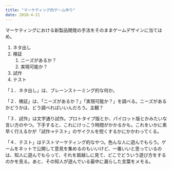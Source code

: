 ```yaml
---
title: "マーケティング的ゲーム作り"
date: 2010-4-21
---
```


マーケティングにおける新製品開発の手法をそのままゲームデザインに当てはめ。

1. ネタ出し
2. 検証
    1. ニーズがあるか？
    2. 実現可能か？
3. 試作
4. テスト

「１．ネタ出し」は、ブレーンストーミング的な何か。

「２．検証」は、「ニーズがあるか？」「実現可能か？」を調べる。ニーズがあるかどうかは、どう調べればいいんだろう。主観？

「３．試作」は文字通り試作。プロトタイプ版とか、パイロット版とかみたいな言い方のやつ。下手すると、これにけっこう時間がかかるかも。これをいかに素早く行えるかが「試作→テスト」のサイクルを短くするかにかかわってくる。

「４．テスト」はテストマーケティング的なやつ。色んな人に遊んでもらう。ゲームをネットで公開して意見を集めるのもいいけど、一番いいと思っているのは、知人に遊んでもらって、それを肩越しに見て、どこでどういう遊び方をするのかを見る。あと、その知人が遊んでいる最中に漏らした言葉をメモる。
